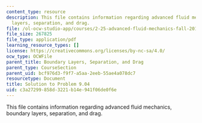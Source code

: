 ```yaml
---
content_type: resource
description: This file contains information regarding advanced fluid mechanics, boundary
  layers, separation, and drag.
file: /ol-ocw-studio-app/courses/2-25-advanced-fluid-mechanics-fall-2013/c3a27299858d3221b14e941f06de0f6e_MIT2_25F13_Solution9.04.pdf
file_size: 267825
file_type: application/pdf
learning_resource_types: []
license: https://creativecommons.org/licenses/by-nc-sa/4.0/
ocw_type: OCWFile
parent_title: Boundary Layers, Separation, and Drag
parent_type: CourseSection
parent_uid: bcf976d3-f9f7-a5aa-2eeb-55ae4a078dc7
resourcetype: Document
title: Solution to Problem 9.04
uid: c3a27299-858d-3221-b14e-941f06de0f6e
---
```

This file contains information regarding advanced fluid mechanics, boundary layers, separation, and drag.